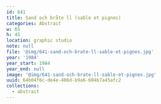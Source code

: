 ```yaml
---
id: 641
title: Sand och bråte ll (sable et pignes)
categories: Abstrait
w: 65
h: 45
location: graphic studio
note: null
file: '@img/641-sand-och-brate-ll-sable-et-pignes.jpg'
year: '1984'
year_start: 1984
year_end: null
image: '@img/641-sand-och-brate-ll-sable-et-pignes.jpg'
uuid: 64b04f6c-de4e-406d-b9a6-604b7a45afc2
collections:
  - abstrait
---
```


